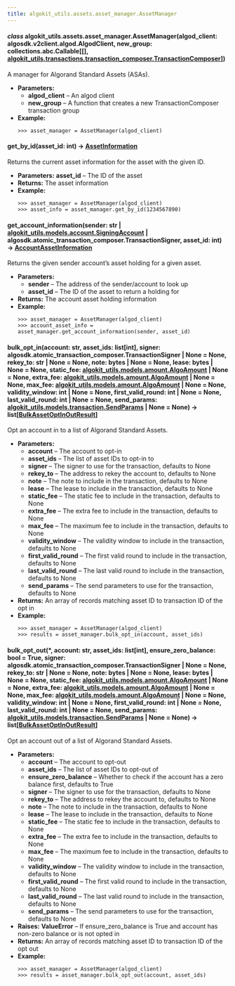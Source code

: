 ```yaml
---
title: algokit_utils.assets.asset_manager.AssetManager
---
```


#### _class_ algokit_utils.assets.asset_manager.AssetManager(algod_client: algosdk.v2client.algod.AlgodClient, new_group: collections.abc.Callable[[], [algokit_utils.transactions.transaction_composer.TransactionComposer](/reference/algokit-utils-py/api/transactions/transaction_composer/transactioncomposer/#algokit_utils.transactions.transaction_composer.TransactionComposer)])

A manager for Algorand Standard Assets (ASAs).

- **Parameters:**
  - **algod_client** – An algod client
  - **new_group** – A function that creates a new TransactionComposer transaction group
- **Example:**
  ```pycon
  >>> asset_manager = AssetManager(algod_client)
  ```

#### get_by_id(asset_id: int) → [AssetInformation](#algokit_utils.assets.asset_manager.AssetInformation)

Returns the current asset information for the asset with the given ID.

- **Parameters:**
  **asset_id** – The ID of the asset
- **Returns:**
  The asset information
- **Example:**
  ```pycon
  >>> asset_manager = AssetManager(algod_client)
  >>> asset_info = asset_manager.get_by_id(1234567890)
  ```

#### get_account_information(sender: str | [algokit_utils.models.account.SigningAccount](/reference/algokit-utils-py/api/models/account/signingaccount/#algokit_utils.models.account.SigningAccount) | algosdk.atomic_transaction_composer.TransactionSigner, asset_id: int) → [AccountAssetInformation](#algokit_utils.assets.asset_manager.AccountAssetInformation)

Returns the given sender account’s asset holding for a given asset.

- **Parameters:**
  - **sender** – The address of the sender/account to look up
  - **asset_id** – The ID of the asset to return a holding for
- **Returns:**
  The account asset holding information
- **Example:**
  ```pycon
  >>> asset_manager = AssetManager(algod_client)
  >>> account_asset_info = asset_manager.get_account_information(sender, asset_id)
  ```

#### bulk_opt_in(account: str, asset_ids: list[int], signer: algosdk.atomic_transaction_composer.TransactionSigner | None = None, rekey_to: str | None = None, note: bytes | None = None, lease: bytes | None = None, static_fee: [algokit_utils.models.amount.AlgoAmount](/reference/algokit-utils-py/api/models/amount/algoamount/#algokit_utils.models.amount.AlgoAmount) | None = None, extra_fee: [algokit_utils.models.amount.AlgoAmount](/reference/algokit-utils-py/api/models/amount/algoamount/#algokit_utils.models.amount.AlgoAmount) | None = None, max_fee: [algokit_utils.models.amount.AlgoAmount](/reference/algokit-utils-py/api/models/amount/algoamount/#algokit_utils.models.amount.AlgoAmount) | None = None, validity_window: int | None = None, first_valid_round: int | None = None, last_valid_round: int | None = None, send_params: [algokit_utils.models.transaction.SendParams](/reference/algokit-utils-py/api/models/transaction/sendparams/#algokit_utils.models.transaction.SendParams) | None = None) → list[[BulkAssetOptInOutResult](#algokit_utils.assets.asset_manager.BulkAssetOptInOutResult)]

Opt an account in to a list of Algorand Standard Assets.

- **Parameters:**
  - **account** – The account to opt-in
  - **asset_ids** – The list of asset IDs to opt-in to
  - **signer** – The signer to use for the transaction, defaults to None
  - **rekey_to** – The address to rekey the account to, defaults to None
  - **note** – The note to include in the transaction, defaults to None
  - **lease** – The lease to include in the transaction, defaults to None
  - **static_fee** – The static fee to include in the transaction, defaults to None
  - **extra_fee** – The extra fee to include in the transaction, defaults to None
  - **max_fee** – The maximum fee to include in the transaction, defaults to None
  - **validity_window** – The validity window to include in the transaction, defaults to None
  - **first_valid_round** – The first valid round to include in the transaction, defaults to None
  - **last_valid_round** – The last valid round to include in the transaction, defaults to None
  - **send_params** – The send parameters to use for the transaction, defaults to None
- **Returns:**
  An array of records matching asset ID to transaction ID of the opt in
- **Example:**
  ```pycon
  >>> asset_manager = AssetManager(algod_client)
  >>> results = asset_manager.bulk_opt_in(account, asset_ids)
  ```

#### bulk_opt_out(\*, account: str, asset_ids: list[int], ensure_zero_balance: bool = True, signer: algosdk.atomic_transaction_composer.TransactionSigner | None = None, rekey_to: str | None = None, note: bytes | None = None, lease: bytes | None = None, static_fee: [algokit_utils.models.amount.AlgoAmount](/reference/algokit-utils-py/api/models/amount/algoamount/#algokit_utils.models.amount.AlgoAmount) | None = None, extra_fee: [algokit_utils.models.amount.AlgoAmount](/reference/algokit-utils-py/api/models/amount/algoamount/#algokit_utils.models.amount.AlgoAmount) | None = None, max_fee: [algokit_utils.models.amount.AlgoAmount](/reference/algokit-utils-py/api/models/amount/algoamount/#algokit_utils.models.amount.AlgoAmount) | None = None, validity_window: int | None = None, first_valid_round: int | None = None, last_valid_round: int | None = None, send_params: [algokit_utils.models.transaction.SendParams](/reference/algokit-utils-py/api/models/transaction/sendparams/#algokit_utils.models.transaction.SendParams) | None = None) → list[[BulkAssetOptInOutResult](#algokit_utils.assets.asset_manager.BulkAssetOptInOutResult)]

Opt an account out of a list of Algorand Standard Assets.

- **Parameters:**
  - **account** – The account to opt-out
  - **asset_ids** – The list of asset IDs to opt-out of
  - **ensure_zero_balance** – Whether to check if the account has a zero balance first, defaults to True
  - **signer** – The signer to use for the transaction, defaults to None
  - **rekey_to** – The address to rekey the account to, defaults to None
  - **note** – The note to include in the transaction, defaults to None
  - **lease** – The lease to include in the transaction, defaults to None
  - **static_fee** – The static fee to include in the transaction, defaults to None
  - **extra_fee** – The extra fee to include in the transaction, defaults to None
  - **max_fee** – The maximum fee to include in the transaction, defaults to None
  - **validity_window** – The validity window to include in the transaction, defaults to None
  - **first_valid_round** – The first valid round to include in the transaction, defaults to None
  - **last_valid_round** – The last valid round to include in the transaction, defaults to None
  - **send_params** – The send parameters to use for the transaction, defaults to None
- **Raises:**
  **ValueError** – If ensure_zero_balance is True and account has non-zero balance or is not opted in
- **Returns:**
  An array of records matching asset ID to transaction ID of the opt out
- **Example:**
  ```pycon
  >>> asset_manager = AssetManager(algod_client)
  >>> results = asset_manager.bulk_opt_out(account, asset_ids)
  ```
